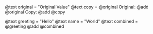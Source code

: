 @text original = "Original Value"
@text copy = @original
Original: @add @original
Copy: @add @copy

@text greeting = "Hello"
@text name = "World"
@text combined = @greeting
@add @combined